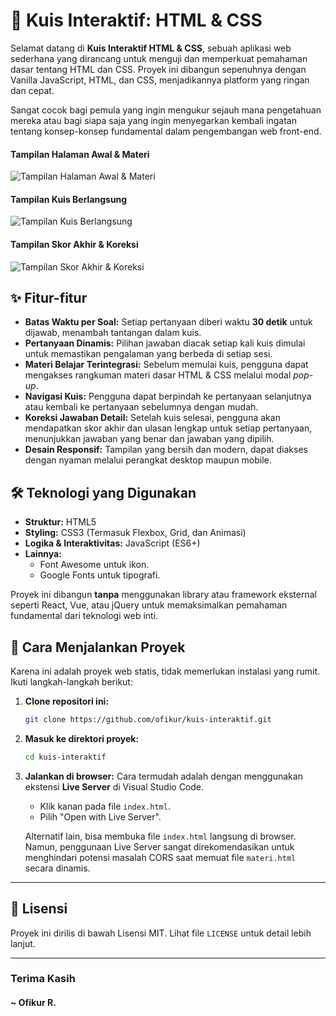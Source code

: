 # 🧠 Kuis Interaktif: HTML & CSS

Selamat datang di **Kuis Interaktif HTML & CSS**, sebuah aplikasi web sederhana yang dirancang untuk menguji dan memperkuat pemahaman dasar tentang HTML dan CSS. Proyek ini dibangun sepenuhnya dengan Vanilla JavaScript, HTML, dan CSS, menjadikannya platform yang ringan dan cepat.

Sangat cocok bagi pemula yang ingin mengukur sejauh mana pengetahuan mereka atau bagi siapa saja yang ingin menyegarkan kembali ingatan tentang konsep-konsep fundamental dalam pengembangan web front-end.

#### Tampilan Halaman Awal & Materi
![Tampilan Halaman Awal & Materi](https://i.ibb.co/6y4G1vX/Screenshot-2024-03-24-124119.png)
#### Tampilan Kuis Berlangsung
![Tampilan Kuis Berlangsung](https://i.ibb.co/hKzpmCY/Screenshot-2024-03-24-124159.png)
#### Tampilan Skor Akhir & Koreksi
![Tampilan Skor Akhir & Koreksi](https://i.ibb.co/51bJqFf/Screenshot-2024-03-24-124239.png)


## ✨ Fitur-fitur

-   **Batas Waktu per Soal:** Setiap pertanyaan diberi waktu **30 detik** untuk dijawab, menambah tantangan dalam kuis.
-   **Pertanyaan Dinamis:** Pilihan jawaban diacak setiap kali kuis dimulai untuk memastikan pengalaman yang berbeda di setiap sesi.
-   **Materi Belajar Terintegrasi:** Sebelum memulai kuis, pengguna dapat mengakses rangkuman materi dasar HTML & CSS melalui modal *pop-up*.
-   **Navigasi Kuis:** Pengguna dapat berpindah ke pertanyaan selanjutnya atau kembali ke pertanyaan sebelumnya dengan mudah.
-   **Koreksi Jawaban Detail:** Setelah kuis selesai, pengguna akan mendapatkan skor akhir dan ulasan lengkap untuk setiap pertanyaan, menunjukkan jawaban yang benar dan jawaban yang dipilih.
-   **Desain Responsif:** Tampilan yang bersih dan modern, dapat diakses dengan nyaman melalui perangkat desktop maupun mobile.

## 🛠️ Teknologi yang Digunakan

-   **Struktur:** HTML5
-   **Styling:** CSS3 (Termasuk Flexbox, Grid, dan Animasi)
-   **Logika & Interaktivitas:** JavaScript (ES6+)
-   **Lainnya:**
    -   Font Awesome untuk ikon.
    -   Google Fonts untuk tipografi.

Proyek ini dibangun **tanpa** menggunakan library atau framework eksternal seperti React, Vue, atau jQuery untuk memaksimalkan pemahaman fundamental dari teknologi web inti.

## 🚀 Cara Menjalankan Proyek

Karena ini adalah proyek web statis, tidak memerlukan instalasi yang rumit. Ikuti langkah-langkah berikut:

1.  **Clone repositori ini:**
    ```sh
    git clone https://github.com/ofikur/kuis-interaktif.git
    ```

2.  **Masuk ke direktori proyek:**
    ```sh
    cd kuis-interaktif
    ```

3.  **Jalankan di browser:**
    Cara termudah adalah dengan menggunakan ekstensi **Live Server** di Visual Studio Code.
    -   Klik kanan pada file `index.html`.
    -   Pilih "Open with Live Server".

    Alternatif lain, bisa membuka file `index.html` langsung di browser. Namun, penggunaan Live Server sangat direkomendasikan untuk menghindari potensi masalah CORS saat memuat file `materi.html` secara dinamis.

---

## 📜 Lisensi

Proyek ini dirilis di bawah Lisensi MIT. Lihat file `LICENSE` untuk detail lebih lanjut.

---

### Terima Kasih 
#### ~ Ofikur R.
